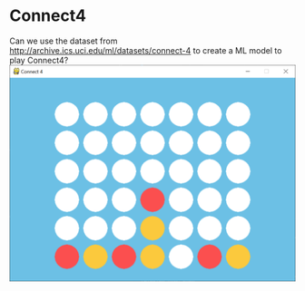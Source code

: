 # Connect4
 
Can we use the dataset from http://archive.ics.uci.edu/ml/datasets/connect-4 to create a ML model to play Connect4?
![image](boardExample.png)
